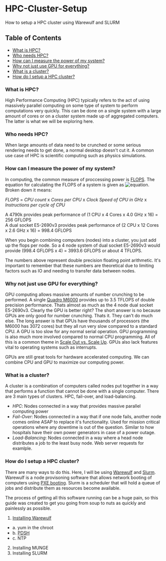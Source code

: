 # HPC-Cluster-Setup
How to setup a HPC cluster using Warewulf and SLURM

## Table of Contents
- [What is HPC?](#what-is-hpc)
- [Who needs HPC?](#who-needs-hpc)
- [How can I measure the power of my system?](#how-can-i-measure-the-power-of-my-system)
- [Why not just use GPU for everything?](#why-not-just-use-gpu-for-everything)
- [What is a cluster?](#what-is-a-cluster)
- [How do I setup a HPC cluster?](#how-do-i-setup-a-hpc-cluster)


### What is HPC?
High Performance Computing (HPC) typically refers to the act of using massively parallel computing on some type of system to perform computations very quickly. This can be done on a single system with a large amount of cores or on a cluster system made up of aggregated computers. The latter is what we will be exploring here.

### Who needs HPC?
When large amounts of data need to be crunched or some serious rendering needs to get done, a normal desktop doesn't cut it. A common use case of HPC is scientific computing such as physics simulations.

### How can I measure the power of my system?
In computing, the common measure of proccessing power is [FLOPS](https://en.wikipedia.org/wiki/FLOPS). The equation for calculating the FLOPS of a system is given as ![equation](https://wikimedia.org/api/rest_v1/media/math/render/svg/edfc49be7d1514d05e39d5d6d85a85ba8a9d67ee). Broken down it means:

*FLOPS* = *CPU count* x *Cores per CPU* x *Clock Speed of CPU in GHz* x *Instructions per cycle of CPU*

A 4790k provides peak performance of (1 CPU x 4 Cores x 4.0 GHz x 16) = 256 GFLOPS<br>
A dual socket E5-2690v3 provides peak performance of (2 CPU x 12 Cores x 2.6 GHz x 16) = 998.4 GFLOPS

When you begin combining computers (nodes) into a cluster, you just add up the flops per node. So a 4 node system of dual socket E5-2690v3 would provide (998.4 GFLOPS x 4) = 3993.6 GFLOPS or about 4 TFLOPS.

The numbers above represent double precision floating point arithmetic. It's important to remember that these numbers are theoretical due to limiting factors such as IO and needing to transfer data between nodes.

### Why not just use GPU for everything?
GPU computing allows massive amounts of number crunching to be performed. A single [Quadro M6000](https://images.nvidia.com/content/pdf/quadro/data-sheets/NV-DS-Quadro-M6000-24GB-US-NV-fnl-HR.pdf) provides up to 3.5 TFLOPS of double precision performance. Thats almost as much as the 4 node dual socket E5-2690v3. Clearly the GPU is better right? The short answer is no because GPUs are only good for number crunching. Thats it. They can't do much else. The long answer is that GPUs have thousands of processors (the M6000 has 3072 cores) but they all run very slow compared to a standard CPU. A GPU is too slow for any normal serial operation. GPU programming is also much more involved compared to normal CPU programming. All of this is a common theme in [Scale Out vs. Scale Up](https://en.wikipedia.org/wiki/Scalability#Horizontal_and_vertical_scaling). GPUs also lack features vital to operating systems such as interrupts.

GPUs are still great tools for hardware accelerated computing. We can combine CPU and GPU to maximize our computing power.

### What is a cluster?
A cluster is a combination of computers called nodes put together in a way that performs a function that cannot be done with a single computer. There are 3 main types of clusters. HPC, fail-over, and load-balancing.
- *HPC*: Nodes connected in a way that provides massive parallel computing power
- *Fail-Over*: Nodes connected in a way that if one node fails, another node comes online ASAP to replace it's functionality. Used for mission critical operations where any downtime is out of the question. Similar to how hospitals have their own power generators in case of a power outage.
- *Load-Balancing*: Nodes connected in a way where a head node distributes a job to the least busy node. Web server requests for examlple.

### How do I setup a HPC cluster?
There are many ways to do this. Here, I will be using [Warewulf](http://warewulf.lbl.gov/trac) and [Slurm](https://slurm.schedmd.com). Warewulf is a node provisoning software that allows network booting of computers using [PXE booting](https://en.wikipedia.org/wiki/Preboot_Execution_Environment). Slurm is a scheduler that will hold a queue of jobs and distribute them as resources become available.

The process of getting all this software running can be a huge pain, so this guide was created to get you going from soup to nuts as quickly and painlessly as possible.
1. [Installing Warewulf](warewulf.md)
  * a. yum in the chroot
  * b. [PDSH](pdsh.md)
  * c. NTP
2. Installing MUNGE
3. Installing SLURM
